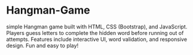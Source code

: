 # Hangman-Game
 simple Hangman game built with HTML, CSS (Bootstrap), and JavaScript. Players guess letters to complete the hidden word before running out of attempts. Features include interactive UI, word validation, and responsive design. Fun and easy to play!
